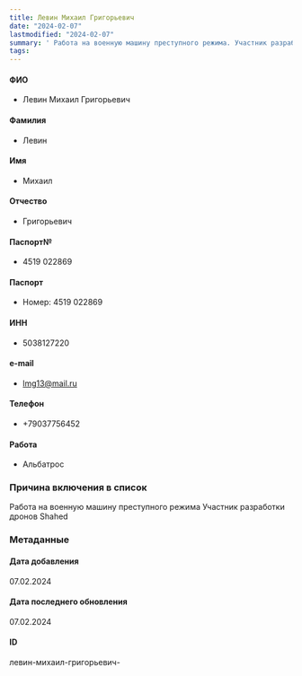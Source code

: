```yaml
---
title: Левин Михаил Григорьевич
date: "2024-02-07"
lastmodified: "2024-02-07"
summary: ' Работа на военную машину преступного режима. Участник разработки дронов Shahed'
tags: 
---
```

<!--# pp2-->
<!--## Фигурант-->
<!--### Личные данные-->
#### ФИО
- Левин Михаил Григорьевич
#### Фамилия
- Левин
#### Имя
- Михаил
#### Отчество
- Григорьевич
#### Паспорт№
- 4519 022869
#### Паспорт
- Номер: 4519 022869
#### ИНН
- 5038127220
#### e-mail
- lmg13@mail.ru
#### Телефон
- +79037756452
#### Работа
- Альбатрос
### Причина включения в список
Работа на военную машину преступного режима
Участник разработки дронов Shahed
### Метаданные
#### Дата добавления
07.02.2024
#### Дата последнего обновления
07.02.2024
#### ID
левин-михаил-григорьевич-
<!--## END;-->
